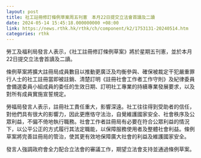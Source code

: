 ```yaml
---
layout: post
title: 社工註冊修訂條例草案周五刊憲　本月22日提交立法會首讀及二讀
date: 2024-05-14 15:45:18.000000000 +08:00
link: https://news.rthk.hk/rthk/ch/component/k2/1753131-20240514.htm
categories: rthk
---
```


勞工及福利局發言人表示，《社工註冊修訂條例草案》將於星期五刊憲，並於本月22日提交立法會首讀及二讀。

條例草案將擴大註冊局成員數目以推動更廣泛及均衡參與、確保被裁定干犯嚴重罪行人士的社工註冊當即被註銷、清楚訂明《註冊社會工作者工作守則》及紀律委員會備選委員小組成員的委任的生效日期、訂明社工專業的持續專業發展要求，以及對所有成員實施宣誓規定。

勞福局發言人表示，註冊社工責任重大，影響深遠。社工往往得到受助者的信任，對他們具有很大的影響力，因此更應恪守法治，自覺維護國家安全、社會秩序及公眾利益，不偏不倚地執行職務。社會工作者註冊局有必要在符合公眾利益的情況下，以公平公正的方式履行其法定職能，以保障服務使用者及整體社會利益。條例草案將完善註冊局的管治，使其更有效地保障廣大社會的利益及維護國家安全。

發言人強調政府會全力配合立法會的審議工作，期望立法會支持並通過條例草案。
